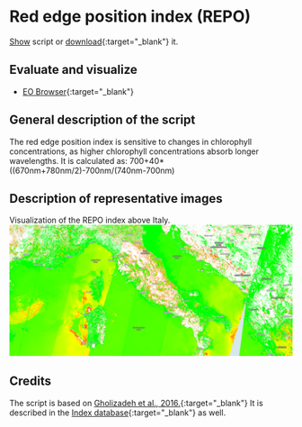 # Red edge position index (REPO)

<a href="#" id='togglescript'>Show</a> script or [download](script.js){:target="_blank"} it.
<div id='script_view' style="display:none">
{% highlight javascript %}
{% include_relative script.js %}
{% endhighlight %}
</div>

## Evaluate and visualize

  - [EO Browser](https://apps.sentinel-hub.com/eo-browser/?lat=42.102&lng=13.041&zoom=7&time=2019-06-30&preset=CUSTOM&datasource=Sentinel-3%20OLCI&layers=B01,B02,B03&evalscript=aWYgKChCMDUrQjA0KT09MCkgcmV0dXJuIFsxLDEsMV0KCnZhciB2YWwgPSAoQjA1LUIwNCkvKEIwNStCMDQpOwoKcmV0dXJuIGNvbG9yQmxlbmQoCiAgdmFsLAogIFstMSwtMC43NSwtMC41LC0wLjI1LDAsMC4yNSwwLjUsMC43NSwxXSwKICBbWzgwLzI1NSwwLDEzMy8yNTVdLAogICBbMjkvMjU1LDAsMjA0LzI1NV0sCiAgIFswLDAsMV0sCiAgIFs1Mi8yNTUsMTA2LzI1NSwxXSwKICAgWzAsMSwwXSwKICAgWzEsMSwwXSwKICAgWzEsMTYwLzI1NSwwXSwKICAgWzEsOTIvMjU1LDBdLAogICBbMSwwLDBdXSk7){:target="_blank"}

## General description of the script
The red edge position index is sensitive to changes in chlorophyll concentrations, as higher chlorophyll concentrations absorb longer wavelengths. It is calculated as: 700+40*((670nm+780nm/2)-700nm/(740nm-700nm)


## Description of representative images

Visualization of the REPO index above Italy.
![REPO](fig/fig1.png)

## Credits

The script is based on [Gholizadeh et al., 2016.](http://www.mdpi.com/1999-4907/7/10/226){:target="_blank"}
It is described in the [Index database](https://www.indexdatabase.de/db/i-single.php?id=196){:target="_blank"} as well. 
